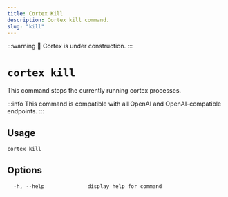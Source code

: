 ```yaml
---
title: Cortex Kill
description: Cortex kill command.
slug: "kill"
---
```


:::warning
🚧 Cortex is under construction.
:::

# `cortex kill`

This command stops the currently running cortex processes.

:::info
This command is compatible with all OpenAI and OpenAI-compatible endpoints.
:::

## Usage

```bash
cortex kill
```

## Options

```
  -h, --help              display help for command
```

